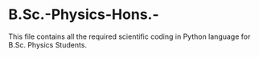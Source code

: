 # B.Sc.-Physics-Hons.-
This file contains all the required scientific coding in Python language for B.Sc. Physics Students.
